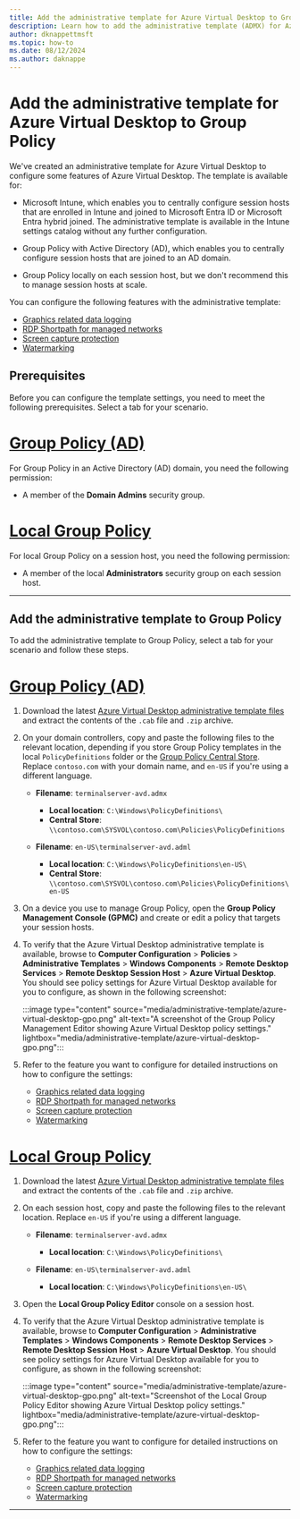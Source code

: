 ```yaml
---
title: Add the administrative template for Azure Virtual Desktop to Group Policy
description: Learn how to add the administrative template (ADMX) for Azure Virtual Desktop to Group Policy to configure certain features.
author: dknappettmsft
ms.topic: how-to
ms.date: 08/12/2024
ms.author: daknappe
---
```


# Add the administrative template for Azure Virtual Desktop to Group Policy

We've created an administrative template for Azure Virtual Desktop to configure some features of Azure Virtual Desktop. The template is available for:

- Microsoft Intune, which enables you to centrally configure session hosts that are enrolled in Intune and joined to Microsoft Entra ID or Microsoft Entra hybrid joined. The administrative template is available in the Intune settings catalog without any further configuration.

- Group Policy with Active Directory (AD), which enables you to centrally configure session hosts that are joined to an AD domain.

- Group Policy locally on each session host, but we don't recommend this to manage session hosts at scale.

You can configure the following features with the administrative template:

- [Graphics related data logging](connection-latency.md#connection-graphics-data-preview)
- [RDP Shortpath for managed networks](rdp-shortpath.md?tabs=managed-networks)
- [Screen capture protection](screen-capture-protection.md)
- [Watermarking](watermarking.md)

## Prerequisites

Before you can configure the template settings, you need to meet the following prerequisites. Select a tab for your scenario.

# [Group Policy (AD)](#tab/group-policy-domain)

For Group Policy in an Active Directory (AD) domain, you need the following permission:

- A member of the **Domain Admins** security group.

# [Local Group Policy](#tab/local-group-policy)

For local Group Policy on a session host, you need the following permission:

- A member of the local **Administrators** security group on each session host.

---

## Add the administrative template to Group Policy

To add the administrative template to Group Policy, select a tab for your scenario and follow these steps.

# [Group Policy (AD)](#tab/group-policy-domain)

1. Download the latest [Azure Virtual Desktop administrative template files](https://aka.ms/avdgpo) and extract the contents of the `.cab` file and `.zip` archive.

1. On your domain controllers, copy and paste the following files to the relevant location, depending if you store Group Policy templates in the local `PolicyDefinitions` folder or the [Group Policy Central Store](/troubleshoot/windows-client/group-policy/create-and-manage-central-store). Replace `contoso.com` with your domain name, and `en-US` if you're using a different language.

   - **Filename**: `terminalserver-avd.admx`
       - **Local location**: `C:\Windows\PolicyDefinitions\`
       - **Central Store**: `\\contoso.com\SYSVOL\contoso.com\Policies\PolicyDefinitions`

   - **Filename**: `en-US\terminalserver-avd.adml`
       - **Local location**: `C:\Windows\PolicyDefinitions\en-US\`
       - **Central Store**: `\\contoso.com\SYSVOL\contoso.com\Policies\PolicyDefinitions\en-US`

1. On a device you use to manage Group Policy, open the **Group Policy Management Console (GPMC)** and create or edit a policy that targets your session hosts.

1. To verify that the Azure Virtual Desktop administrative template is available, browse to **Computer Configuration** > **Policies** > **Administrative Templates** > **Windows Components** > **Remote Desktop Services** > **Remote Desktop Session Host** > **Azure Virtual Desktop**. You should see policy settings for Azure Virtual Desktop available for you to configure, as shown in the following screenshot:

   :::image type="content" source="media/administrative-template/azure-virtual-desktop-gpo.png" alt-text="A screenshot of the Group Policy Management Editor showing Azure Virtual Desktop policy settings." lightbox="media/administrative-template/azure-virtual-desktop-gpo.png":::

1. Refer to the feature you want to configure for detailed instructions on how to configure the settings:

   - [Graphics related data logging](connection-latency.md#connection-graphics-data-preview)
   - [RDP Shortpath for managed networks](rdp-shortpath.md?tabs=managed-networks)
   - [Screen capture protection](screen-capture-protection.md)
   - [Watermarking](watermarking.md)

# [Local Group Policy](#tab/local-group-policy)

1. Download the latest [Azure Virtual Desktop administrative template files](https://aka.ms/avdgpo) and extract the contents of the `.cab` file and `.zip` archive.

1. On each session host, copy and paste the following files to the relevant location. Replace `en-US` if you're using a different language.

   - **Filename**: `terminalserver-avd.admx`
       - **Local location**: `C:\Windows\PolicyDefinitions\`

   - **Filename**: `en-US\terminalserver-avd.adml`
       - **Local location**: `C:\Windows\PolicyDefinitions\en-US\`

1. Open the **Local Group Policy Editor** console on a session host.

1. To verify that the Azure Virtual Desktop administrative template is available, browse to **Computer Configuration** > **Administrative Templates** > **Windows Components** > **Remote Desktop Services** > **Remote Desktop Session Host** > **Azure Virtual Desktop**. You should see policy settings for Azure Virtual Desktop available for you to configure, as shown in the following screenshot:

   :::image type="content" source="media/administrative-template/azure-virtual-desktop-gpo.png" alt-text="Screenshot of the Local Group Policy Editor showing Azure Virtual Desktop policy settings." lightbox="media/administrative-template/azure-virtual-desktop-gpo.png":::

1. Refer to the feature you want to configure for detailed instructions on how to configure the settings:

   - [Graphics related data logging](connection-latency.md#connection-graphics-data-preview)
   - [RDP Shortpath for managed networks](rdp-shortpath.md?tabs=managed-networks)
   - [Screen capture protection](screen-capture-protection.md)
   - [Watermarking](watermarking.md)

---
